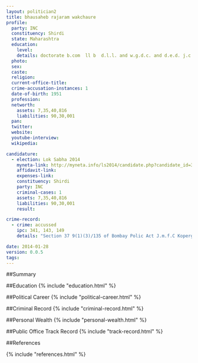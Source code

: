 ```yaml
---
layout: politician2
title: bhausaheb rajaram wakchaure
profile: 
  party: INC
  constituency: Shirdi
  state: Maharashtra
  education: 
    level: 
    details: doctorate b.com  ll b  d.l.l. and w.g.d.c. and d.e.d. j.c.p.r
  photo: 
  sex: 
  caste: 
  religion: 
  current-office-title: 
  crime-accusation-instances: 1
  date-of-birth: 1951
  profession: 
  networth: 
    assets: 7,35,40,816
    liabilities: 90,30,001
  pan: 
  twitter: 
  website: 
  youtube-interview: 
  wikipedia: 

candidature: 
  - election: Lok Sabha 2014
    myneta-link: http://myneta.info/ls2014/candidate.php?candidate_id=3403
    affidavit-link: 
    expenses-link: 
    constituency: Shirdi 
    party: INC
    criminal-cases: 1
    assets: 7,35,40,816
    liabilities: 90,30,001
    result:  

crime-record: 
  - crime: accussed
    ipc: 341, 143, 149
    details: "Section 37 9(1)(3)/135 of Bombay Polic Act J.m.f.C Kopergaon cr No I-238/2013 Date 22-072013 The Deponent" 

date: 2014-01-28
version: 0.0.5
tags: 
---
```

##Summary


##Education
{% include "education.html" %}


##Political Career
{% include "political-career.html" %}


##Criminal Record
{% include "criminal-record.html" %}


##Personal Wealth
{% include "personal-wealth.html" %}


##Public Office Track Record
{% include "track-record.html" %}


##References


{% include "references.html" %}